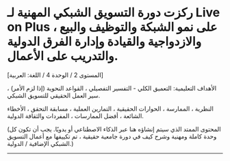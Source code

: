 # ركزت دورة التسويق الشبكي المهنية لـ Live on Plus ، على نمو الشبكة والتوظيف والبيع والازدواجية والقيادة وإدارة الفرق الدولية والتدريب على الأعمال.


[المستوى 2 / الوحدة 4 / اللغة: العربية]

الأهداف التعليمية: التعميق الكلي - التفسير التفصيلي ، القواعد النحوية (إذا لزم الأمر) ، سير العمل الحقيقي للتسويق الشبكي.

النظرية ، الممارسة ، الحوارات الحقيقية ، التمارين العملية ، مسابقة التحقق ، الأخطاء الشائعة ، أفضل الممارسات ، المفردات والثقافة الدولية.


(المحتوى الممتد الذي سيتم إنشاؤه هنا عبر الذكاء الاصطناعي أو يدويًا. يجب أن تكون كل وحدة كاملة ومهنية وشرح كيف في دورة جامعية حقيقية ، تم تكييفها مع أعمال التسويق الشبكي الإضافية / الدولية.)

---